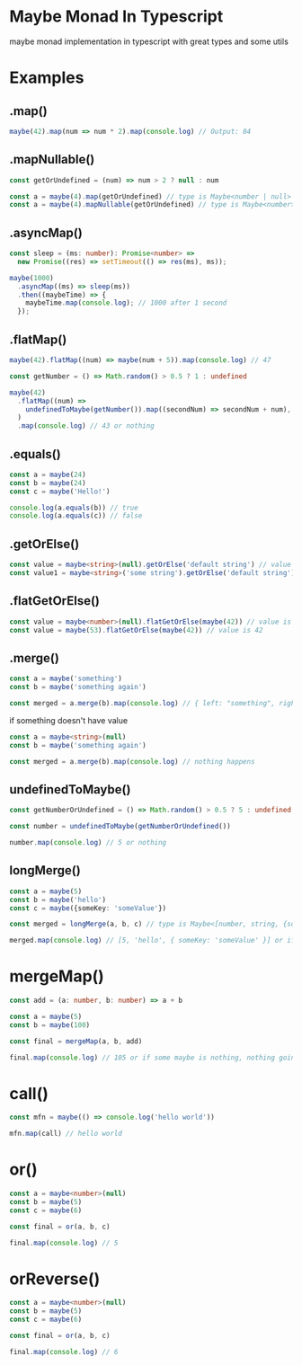 # Maybe Monad In Typescript

maybe monad implementation in typescript with great types and some utils

# Examples

## .map()
```ts
maybe(42).map(num => num * 2).map(console.log) // Output: 84
```

## .mapNullable()
```ts
const getOrUndefined = (num) => num > 2 ? null : num

const a = maybe(4).map(getOrUndefined) // type is Maybe<number | null>
const a = maybe(4).mapNullable(getOrUndefined) // type is Maybe<number>
```

## .asyncMap()
```ts
const sleep = (ms: number): Promise<number> =>
  new Promise((res) => setTimeout(() => res(ms), ms));

maybe(1000)
  .asyncMap((ms) => sleep(ms))
  .then((maybeTime) => {
    maybeTime.map(console.log); // 1000 after 1 second
  });
```

## .flatMap()
```ts
maybe(42).flatMap((num) => maybe(num + 5)).map(console.log) // 47

const getNumber = () => Math.random() > 0.5 ? 1 : undefined

maybe(42)
  .flatMap((num) =>
    undefinedToMaybe(getNumber()).map((secondNum) => secondNum + num),
  )
  .map(console.log) // 43 or nothing
```

## .equals()
```ts
const a = maybe(24)
const b = maybe(24)
const c = maybe('Hello!')

console.log(a.equals(b)) // true
console.log(a.equals(c)) // false
```


## .getOrElse()
```ts
const value = maybe<string>(null).getOrElse('default string') // value is 'default string'
const value1 = maybe<string>('some string').getOrElse('default string') // value is 'some string'
```

## .flatGetOrElse()
```ts
const value = maybe<number>(null).flatGetOrElse(maybe(42)) // value is 42
const value = maybe(53).flatGetOrElse(maybe(42)) // value is 42
```

## .merge()
```ts
const a = maybe('something')
const b = maybe('something again')

const merged = a.merge(b).map(console.log) // { left: "something", right: "somethibg again" }
```
if something doesn't have value
```ts
const a = maybe<string>(null)
const b = maybe('something again')

const merged = a.merge(b).map(console.log) // nothing happens
```

## undefinedToMaybe()
```ts
const getNumberOrUndefined = () => Math.random() > 0.5 ? 5 : undefined

const number = undefinedToMaybe(getNumberOrUndefined())

number.map(console.log) // 5 or nothing
```

## longMerge()
```ts
const a = maybe(5)
const b = maybe('hello')
const c = maybe({someKey: 'someValue'})

const merged = longMerge(a, b, c) // type is Maybe<[number, string, {someKey: 'someValue'}]>

merged.map(console.log) // [5, 'hello', { someKey: 'someValue' }] or if some maybe is nothing, nothing going to happen
```

# mergeMap()
```ts
const add = (a: number, b: number) => a + b

const a = maybe(5)
const b = maybe(100)

const final = mergeMap(a, b, add)

final.map(console.log) // 105 or if some maybe is nothing, nothing going to happen
```

# call()
```ts
const mfn = maybe(() => console.log('hello world'))

mfn.map(call) // hello world
```

# or()
```ts
const a = maybe<number>(null)
const b = maybe(5)
const c = maybe(6)

const final = or(a, b, c)

final.map(console.log) // 5
```


# orReverse()
```ts
const a = maybe<number>(null)
const b = maybe(5)
const c = maybe(6)

const final = or(a, b, c)

final.map(console.log) // 6
```
